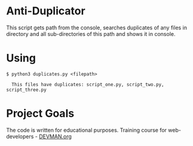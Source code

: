 # Anti-Duplicator

This script gets path from the console, searches duplicates of any files in directory and all sub-directories of this path and shows it in console. 


# Using

```
$ python3 duplicates.py <filepath>

  This files have duplicates: script_one.py, script_two.py, script_three.py

```

# Project Goals

The code is written for educational purposes. Training course for web-developers - [DEVMAN.org](https://devman.org)
